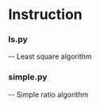 # Instruction #
### ls.py ###
-- Least square algorithm

### simple.py ###
-- Simple ratio algorithm

